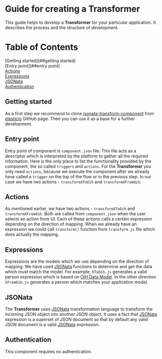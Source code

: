 # Guide for creating a Transformer

This guide helps to develop a **Transformer** for your particular application. It describes the process and the structure of development.  

# Table of Contents  
[Getting started](##getting started)    
[Entry point](##entry point)  
[Actions](##actions)  
[Expressions](##expressions)    
[JSONata](##jsonata)  
[Authentication](##authentication)  

## Getting started

As a first step we recommend to clone [jsonata-transform-component](https://github.com/elasticio/jsonata-transform-component) from [elasticio](https://github.com/elasticio) GitHub page. Then you can use it as a base for a further development.  

## Entry point

Entry point of component is `component.json` file. This file acts as a descriptor which is interpreted by the platform to gather all the required information. Here is the only place to list the functionality provided by the component, the so called `triggers` and `actions`. For the **Transformer** you only need `actions`, because we execute the component after we already have called a `trigger` on the top of the flow or in the previous step. In our case we have two actions - `transformXToOih` and `transformXFromOih`.

## Actions

As mentioned earlier, we have two actions - `transformXToOih` and `transformXFromOih`. Both are called from `component.json` when the user selects an action from UI. Each of these actions calls a certain expression depending on the direction of mapping. When we already have an expression we could call `transform()` function from `transform.js` file which does actually the mapping.


## Expressions

Expressions are the models which we use depending on the direction of mapping. We have used [JSONata](https://github.com/jsonata-js/jsonata) functions to determine and get the data which must match the model. For example, `XToOih.js` generates a valid person expression which is based on [OIH Data Model](https://github.com/openintegrationhub/Data-and-Domain-Models/blob/master/src/main/schema/addresses/personV2.json). In the other direction `XFromOih.js` generates a person which matches your application model.

## JSONata

The **Transformer** uses [JSONata](https://github.com/jsonata-js/jsonata) transformation language to transform the incoming JSON object into another JSON object. It uses a fact that [JSONata](https://github.com/jsonata-js/jsonata) expression is a superset of JSON document so that by default any valid JSON document is a valid [JSONata](https://github.com/jsonata-js/jsonata) expression.


## Authentication
This component requires no authentication.
